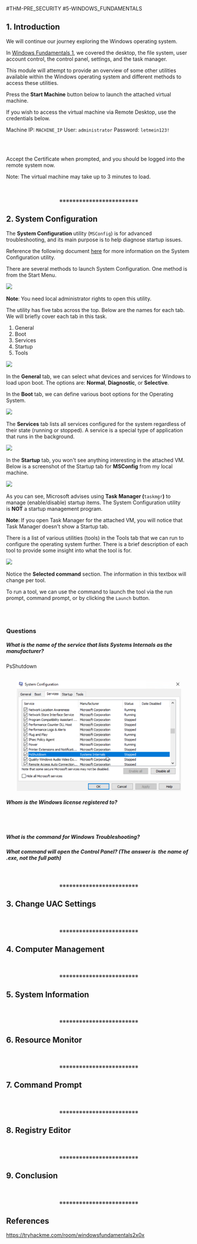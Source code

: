 #THM-PRE_SECURITY #5-WINDOWS_FUNDAMENTALS

## 1. Introduction

We will continue our journey exploring the Windows operating system. 

In [Windows Fundamentals 1](https://tryhackme.com/room/windowsfundamentals1xbx), we covered the desktop, the file system, user account control, the control panel, settings, and the task manager. 

This module will attempt to provide an overview of some other utilities available within the Windows operating system and different methods to access these utilities.

Press the **Start Machine** button below to launch the attached virtual machine.

If you wish to access the virtual machine via Remote Desktop, use the credentials below. 

Machine IP: `MACHINE_IP`
User: `administrator`
Password: `letmein123!`
<div align="center"><br><img width="" src="https://assets.tryhackme.com/additional/win-event-logs/remmina.png" alt=""></div>

Accept the Certificate when prompted, and you should be logged into the remote system now.

Note: The virtual machine may take up to 3 minutes to load.
<div align="center">
<br>
<br>
※※※※※※※※※※※※※※※※※※※※※※※※
<br>
</div>
<!-- PAGE BREAK -->
<div style="page-break-after: always;"></div>

## 2. System Configuration

The **System Configuration** utility (`MSConfig`) is for advanced troubleshooting, and its main purpose is to help diagnose startup issues. 

Reference the following document [here](https://docs.microsoft.com/en-us/troubleshoot/windows-client/performance/system-configuration-utility-troubleshoot-configuration-errors) for more information on the System Configuration utility. 

There are several methods to launch System Configuration. One method is from the Start Menu.

![](https://assets.tryhackme.com/additional/win-fun2/msconfig-start.png)  

**Note**: You need local administrator rights to open this utility. 

The utility has five tabs across the top. Below are the names for each tab. We will briefly cover each tab in this task. 

1. General
2. Boot
3. Services
4. Startup
5. Tools

![](https://assets.tryhackme.com/additional/win-fun2/msconfig1.png)  

In the **General** tab, we can select what devices and services for Windows to load upon boot. The options are: **Normal**, **Diagnostic**, or **Selective**. 

In the **Boot** tab, we can define various boot options for the Operating System. 

![](https://assets.tryhackme.com/additional/win-fun2/msconfig2.png)  

The **Services** tab lists all services configured for the system regardless of their state (running or stopped). A service is a special type of application that runs in the background.  

![](https://assets.tryhackme.com/additional/win-fun2/msconfig3.png)  

In the **Startup** tab, you won't see anything interesting in the attached VM.  Below is a screenshot of the Startup tab for **MSConfig** from my local machine. 

![](https://assets.tryhackme.com/additional/win-fun2/msconfig4.png)  

As you can see, Microsoft advises using **Task Manager (**`taskmgr`**)** to manage (enable/disable) startup items. The System Configuration utility is **NOT** a startup management program. 

**Note**: If you open Task Manager for the attached VM, you will notice that Task Manager doesn't show a Startup tab. 

There is a list of various utilities (tools) in the Tools tab that we can run to configure the operating system further. There is a brief description of each tool to provide some insight into what the tool is for. 

![](https://assets.tryhackme.com/additional/win-fun2/msconfig5.png)  

Notice the **Selected command** section. The information in this textbox will change per tool.

To run a tool, we can use the command to launch the tool via the run prompt, command prompt, or by clicking the `Launch` button.
<div>
<br>
<br>
</div>

### Questions

##### What is the name of the service that lists Systems Internals as the manufacturer?
PsShutdown
<div align="center"><br><img width="" src="Pasted image 20250922145522.png" alt=""></div>

##### Whom is the Windows license registered to?
<div align="center"><br><img width="" src="![[Pasted image 20250922145752.png]]" alt=""></div>

##### What is the command for Windows Troubleshooting?


##### What command will open the Control Panel? (The answer is  the name of .exe, not the full path)
<div align="center">
<br>
<br>
※※※※※※※※※※※※※※※※※※※※※※※※
<br>
</div>
<!-- PAGE BREAK -->
<div style="page-break-after: always;"></div>

## 3. Change UAC Settings
<div align="center">
<br>
<br>
※※※※※※※※※※※※※※※※※※※※※※※※
<br>
</div>
<!-- PAGE BREAK -->
<div style="page-break-after: always;"></div>

## 4. Computer Management
<div align="center">
<br>
<br>
※※※※※※※※※※※※※※※※※※※※※※※※
<br>
</div>
<!-- PAGE BREAK -->
<div style="page-break-after: always;"></div>

## 5. System Information
<div align="center">
<br>
<br>
※※※※※※※※※※※※※※※※※※※※※※※※
<br>
</div>
<!-- PAGE BREAK -->
<div style="page-break-after: always;"></div>

## 6. Resource Monitor
<div align="center">
<br>
<br>
※※※※※※※※※※※※※※※※※※※※※※※※
<br>
</div>
<!-- PAGE BREAK -->
<div style="page-break-after: always;"></div>

## 7. Command Prompt
<div align="center">
<br>
<br>
※※※※※※※※※※※※※※※※※※※※※※※※
<br>
</div>
<!-- PAGE BREAK -->
<div style="page-break-after: always;"></div>

## 8. Registry Editor
<div align="center">
<br>
<br>
※※※※※※※※※※※※※※※※※※※※※※※※
<br>
</div>
<!-- PAGE BREAK -->
<div style="page-break-after: always;"></div>

## 9. Conclusion
<div align="center">
<br>
<br>
※※※※※※※※※※※※※※※※※※※※※※※※
<br>
</div>
<!-- PAGE BREAK -->
<div style="page-break-after: always;"></div>

## References

https://tryhackme.com/room/windowsfundamentals2x0x